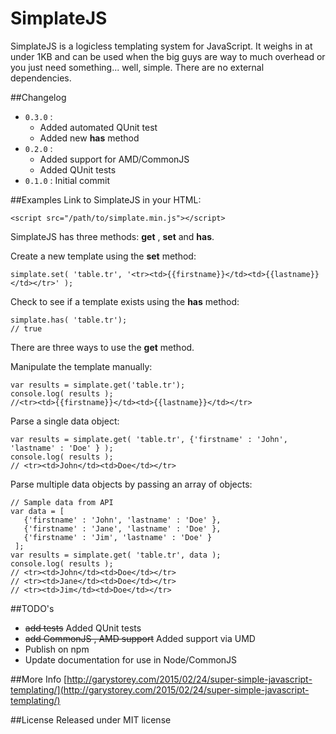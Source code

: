 # SimplateJS
SimplateJS is a logicless templating system for JavaScript.  It weighs in at under 1KB and can be used when the big guys are way to much overhead or you just need something... well, simple. There are no external dependencies.

##Changelog

* ``0.3.0`` :
    * Added automated QUnit test
    * Added new **has** method
* ``0.2.0`` : 
    * Added support for AMD/CommonJS
    * Added QUnit tests
* ``0.1.0`` :  Initial commit

##Examples
Link to SimplateJS in your HTML:

    <script src="/path/to/simplate.min.js"></script>

SimplateJS has three methods: **get** , **set** and **has**.

Create a new template using the **set** method:

    simplate.set( 'table.tr', '<tr><td>{{firstname}}</td><td>{{lastname}}</td></tr>' );

Check to see if a template exists using the **has** method:

    simplate.has( 'table.tr');
    // true

There are three ways to use the **get** method.

Manipulate the template manually:

    var results = simplate.get('table.tr');
    console.log( results );
    //<tr><td>{{firstname}}</td><td>{{lastname}}</td></tr>

Parse a single data object:

    var results = simplate.get( 'table.tr', {'firstname' : 'John', 'lastname' : 'Doe' } );
    console.log( results );
    // <tr><td>John</td><td>Doe</td></tr>

Parse multiple data objects by passing an array of objects:

    // Sample data from API
    var data = [
       {'firstname' : 'John', 'lastname' : 'Doe' },
       {'firstname' : 'Jane', 'lastname' : 'Doe' },
       {'firstname' : 'Jim', 'lastname' : 'Doe' }
     ];
    var results = simplate.get( 'table.tr', data );
    console.log( results );
    // <tr><td>John</td><td>Doe</td></tr>
    // <tr><td>Jane</td><td>Doe</td></tr>
    // <tr><td>Jim</td><td>Doe</td></tr>


##TODO's
 * ~~add tests~~ Added QUnit tests
 * ~~add CommonJS , AMD support~~  Added support via UMD
 * Publish on npm
 * Update documentation for use in Node/CommonJS

##More Info
[http://garystorey.com/2015/02/24/super-simple-javascript-templating/](http://garystorey.com/2015/02/24/super-simple-javascript-templating/)

##License
Released under MIT license
